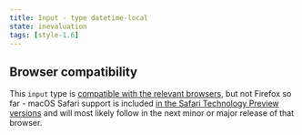 ```yaml
---
title: Input - type datetime-local
state: inevaluation
tags: [style-1.6]
---
```


## Browser compatibility

This `input` type is [compatible with the relevant browsers](https://caniuse.com/input-datetime), but not Firefox so far - macOS Safari support is included [in the Safari Technology Preview versions](https://bugs.webkit.org/show_bug.cgi?id=119175#c20) and will most likely follow in the next minor or major release of that browser.
